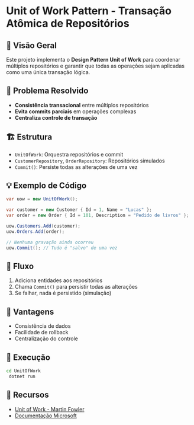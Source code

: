# Unit of Work Pattern - Transação Atômica de Repositórios

## 📖 Visão Geral

Este projeto implementa o **Design Pattern Unit of Work** para coordenar múltiplos repositórios e garantir que todas as operações sejam aplicadas como uma única transação lógica.

## 🎯 Problema Resolvido
- **Consistência transacional** entre múltiplos repositórios
- **Evita commits parciais** em operações complexas
- **Centraliza controle de transação**

## 🏗️ Estrutura
- `UnitOfWork`: Orquestra repositórios e commit
- `CustomerRepository`, `OrderRepository`: Repositórios simulados
- `Commit()`: Persiste todas as alterações de uma vez

## 💡 Exemplo de Código

```csharp
var uow = new UnitOfWork();

var customer = new Customer { Id = 1, Name = "Lucas" };
var order = new Order { Id = 101, Description = "Pedido de livros" };

uow.Customers.Add(customer);
uow.Orders.Add(order);

// Nenhuma gravação ainda ocorreu
uow.Commit(); // Tudo é "salvo" de uma vez
```

## 🔄 Fluxo
1. Adiciona entidades aos repositórios
2. Chama `Commit()` para persistir todas as alterações
3. Se falhar, nada é persistido (simulação)

## 📝 Vantagens
- Consistência de dados
- Facilidade de rollback
- Centralização do controle

## 🚀 Execução

```bash
cd UnitOfWork
 dotnet run
```

## 🔗 Recursos
- [Unit of Work - Martin Fowler](https://martinfowler.com/eaaCatalog/unitOfWork.html)
- [Documentação Microsoft](https://learn.microsoft.com/en-us/ef/core/saving/transactions)
